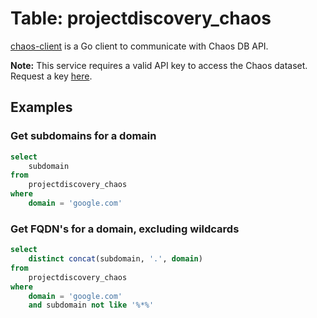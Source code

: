 # Table: projectdiscovery_chaos

[chaos-client](https://github.com/projectdiscovery/chaos-client) is a Go client to communicate with Chaos DB API.

**Note:** This service requires a valid API key to access the Chaos dataset. Request a key [here](https://chaos.projectdiscovery.io/).

## Examples

### Get subdomains for a domain

```sql
select
    subdomain
from
    projectdiscovery_chaos
where
    domain = 'google.com'
```

### Get FQDN's for a domain, excluding wildcards

```sql
select
    distinct concat(subdomain, '.', domain)
from
    projectdiscovery_chaos
where
    domain = 'google.com'
    and subdomain not like '%*%'
```
